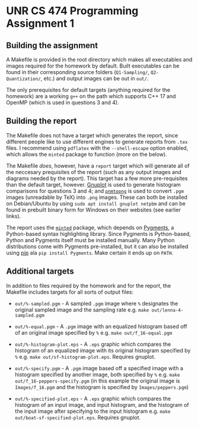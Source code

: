 # UNR CS 474 Programming Assignment 1

## Building the assignment
A Makefile is provided in the root directory which makes all executables and images required for the homework by default. Built executables can be found in their corresponding source folders (`Q1-Sampling/`, `Q2-Quantization/`, etc.) and output images can be out in `out/`.

The only prerequisites for default targets (anything required for the homework) are a working `g++` on the path which supports C++ 17 and OpenMP (which is used in questions 3 and 4).

## Building the report
The Makefile does not have a target which generates the report, since different people like to use different engines to generate reports from `.tex` files. I recommend using `pdflatex` with the `--shell-escape` option enabled, which allows the `minted` package to function (more on the below).

The Makefile *does*, however, have a `report` target which will generate all of the neccesary prequisites of the report (such as any output images and diagrams needed by the report). This target has a few more pre-requisites than the default target, however. [Gnuplot](http://www.gnuplot.info/) is used to generate histogram comparisons for questions 3 and 4; and [`pnmtopng`](http://netpbm.sourceforge.net/doc/pnmtopng.html) is used to convert `.pgm` images (unreadable by TeX) into `.png` images. These can both be installed on Debian/Ubuntu by using `sudo apt install gnuplot netpbm` and can be found in prebuilt binary form for Windows on their websites (see earlier links).

The report uses the [`minted`](https://github.com/gpoore/minted) package, which depends on [Pygments](https://github.com/pygments/pygments), a Python-based syntax highlighting library. Since Pygments is Python-based, Python and Pygments itself must be installed manually. Many Python distributions come with Pygments pre-installed, but it can also be installed using [pip](https://github.com/pypa/pip) ala `pip install Pygments`. Make certain it ends up on `PATH`.

## Additional targets
In addition to files required by the homework and for the report, the Makefile includes targets for all sorts of output files:

- `out/%-sampled.pgm` - A sampled `.pgm` image where `%` designates the original sampled image and the sampling rate e.g. `make out/lenna-4-sampled.pgm`

- `out/%-equal.pgm` - A `.pgm` image with an equalized histogram based off of an original image specified by `%` e.g. `make out/f_16-equal.pgm`

- `out/%-histogram-plot.eps` - A `.eps` graphic which compares the histogram of an equalized image with its original histogram specified by `%` e.g. `make out/sf-histogram-plot.eps`. Requires gnuplot.

- `out/%-specify.pgm` - A `.pgm` image based off a specified image with a histogram specified by another image, both specified by `%` e.g. `make out/f_16-peppers-specify.pgm` (in this example the original image is `Images/f_16.pgm` and the histogram is specified by `Images/peppers.pgm`)

- `out/%-specified-plot.eps` - A `.eps` graphic which compares the histogram of an input image, and input histogram, and the histogram of the input image after specifying to the input histogram e.g. `make out/boat-sf-specified-plot.eps`. Requires gnuplot.